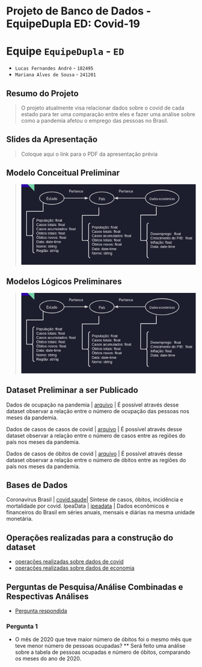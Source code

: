 # Projeto de Banco de Dados - EquipeDupla ED: Covid-19

# Equipe `EquipeDupla` - `ED`
* `Lucas Fernandes André` - `182495`
* `Mariana Alves de Sousa` - `241201`

## Resumo do Projeto
> O projeto atualmente visa relacionar dados sobre o covid de cada estado para ter uma comparação entre eles e fazer uma análise sobre como a pandemia afetou o emprego das pessoas no Brasil.

## Slides da Apresentação
> Coloque aqui o link para o PDF da apresentação prévia

## Modelo Conceitual Preliminar
> ![Modelo](images/modelo_conceitual.png)

## Modelos Lógicos Preliminares

> ![Modelo](images/modelo_logico.png)

## Dataset Preliminar a ser Publicado

Dados de ocupação na pandemia | [arquivo](data/processed/data_economico.csv) | É possível através desse dataset observar a relação entre o número de ocupação das pessoas nos meses da pandemia.

Dados de casos de casos de covid | [arquivo](data/processed/analisecasos.csv) | É possível através desse dataset observar a relação entre o número de casos entre as regiões do país nos meses da pandemia.

Dados de casos de óbitos de covid | [arquivo](data/processed/analiseobito.csv) | É possível através desse dataset observar a relação entre o número de óbitos entre as regiões do país nos meses da pandemia.


## Bases de Dados
Coronavírus Brasil | [covid.saude](https://covid.saude.gov.br/)| Síntese de casos, óbitos, incidência e mortalidade por covid.
IpeaData | [ipeadata](http://www.ipeadata.gov.br/) | Dados econômicos e financeiros do Brasil em séries anuais, mensais e diárias na mesma unidade monetária.

## Operações realizadas para a construção do dataset
* [operações realizadas sobre dados de covid](notebooks/pre_processamento_covid.ipynb)
* [operações realizadas sobre dados de economia](notebooks/pre_processamento_economicos.ipynb)

## Perguntas de Pesquisa/Análise Combinadas e Respectivas Análises
* [Pergunta respondida](notebooks/perguntas.ipynb)

### Pergunta 1
* O mês de 2020 que teve maior número de óbitos foi o mesmo mês que teve menor número de pessoas ocupadas?
** Será feito uma análise sobre a tabela de pessoas ocupadas e número de óbitos, comparando os meses do ano de 2020.
